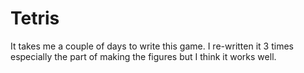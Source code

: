 # Tetris
It takes me a couple of days to write this game. I re-written it 3 times especially the part of making the figures but I think it works well.
